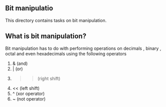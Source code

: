## Bit manipulatio
This directory contains tasks on bit manipulation.
## What is bit manipulation?
Bit manipulation has to do with performing operations on decimals , binary , octal and even hexadecimals using the following operators
1. & (and)
2. | (or)
3. >> (right shift)
4. << (left shift)
5. ^ (xor operator)
6. ~ (not operator)